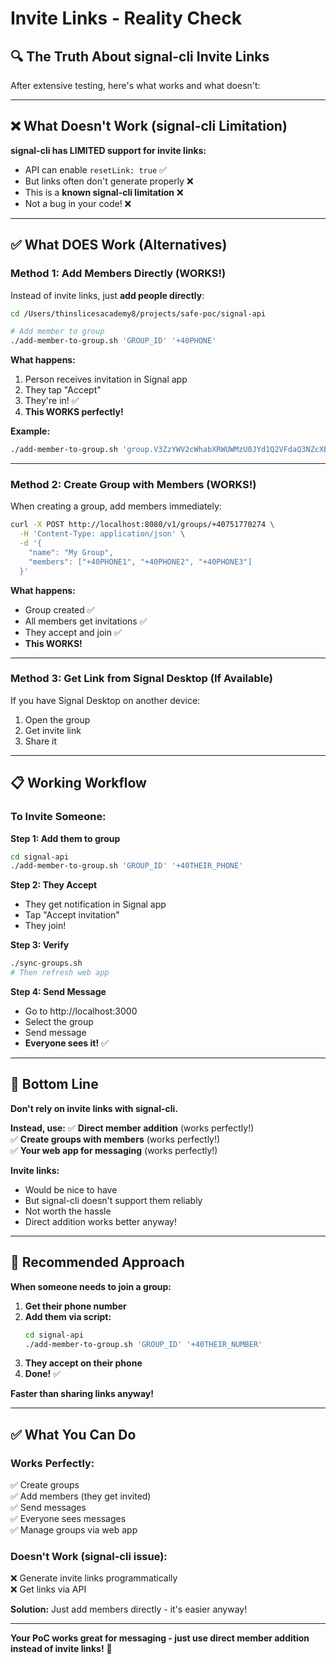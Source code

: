 # Invite Links - Reality Check

## 🔍 **The Truth About signal-cli Invite Links**

After extensive testing, here's what works and what doesn't:

---

## ❌ **What Doesn't Work (signal-cli Limitation)**

**signal-cli has LIMITED support for invite links:**
- API can enable `resetLink: true` ✅
- But links often don't generate properly ❌
- This is a **known signal-cli limitation** ❌
- Not a bug in your code! ❌

---

## ✅ **What DOES Work (Alternatives)**

### **Method 1: Add Members Directly** (WORKS!)

Instead of invite links, just **add people directly**:

```bash
cd /Users/thinslicesacademy8/projects/safe-poc/signal-api

# Add member to group
./add-member-to-group.sh 'GROUP_ID' '+40PHONE'
```

**What happens:**
1. Person receives invitation in Signal app
2. They tap "Accept"
3. They're in! ✅
4. **This WORKS perfectly!**

**Example:**
```bash
./add-member-to-group.sh 'group.V3ZzYWV2cWhabXRWUWMzU0JYd1Q2VFdaQ3NZcXBRMWlpc0U3eHZGTmFoMD0=' '+40757239300'
```

---

### **Method 2: Create Group with Members** (WORKS!)

When creating a group, add members immediately:

```bash
curl -X POST http://localhost:8080/v1/groups/+40751770274 \
  -H 'Content-Type: application/json' \
  -d '{
    "name": "My Group",
    "members": ["+40PHONE1", "+40PHONE2", "+40PHONE3"]
  }'
```

**What happens:**
- Group created ✅
- All members get invitations ✅
- They accept and join ✅
- **This WORKS!**

---

### **Method 3: Get Link from Signal Desktop** (If Available)

If you have Signal Desktop on another device:
1. Open the group
2. Get invite link
3. Share it

---

## 📋 **Working Workflow**

### **To Invite Someone:**

**Step 1: Add them to group**
```bash
cd signal-api
./add-member-to-group.sh 'GROUP_ID' '+40THEIR_PHONE'
```

**Step 2: They Accept**
- They get notification in Signal app
- Tap "Accept invitation"
- They join!

**Step 3: Verify**
```bash
./sync-groups.sh
# Then refresh web app
```

**Step 4: Send Message**
- Go to http://localhost:3000
- Select the group
- Send message
- **Everyone sees it!** ✅

---

## 🎯 **Bottom Line**

**Don't rely on invite links with signal-cli.**

**Instead, use:**
✅ **Direct member addition** (works perfectly!)  
✅ **Create groups with members** (works perfectly!)  
✅ **Your web app for messaging** (works perfectly!)  

**Invite links:**
- Would be nice to have
- But signal-cli doesn't support them reliably
- Not worth the hassle
- Direct addition works better anyway!

---

## 🚀 **Recommended Approach**

**When someone needs to join a group:**

1. **Get their phone number**
2. **Add them via script:**
   ```bash
   cd signal-api
   ./add-member-to-group.sh 'GROUP_ID' '+40THEIR_NUMBER'
   ```
3. **They accept on their phone**
4. **Done!** ✅

**Faster than sharing links anyway!**

---

## ✅ **What You Can Do**

### **Works Perfectly:**
✅ Create groups  
✅ Add members (they get invited)  
✅ Send messages  
✅ Everyone sees messages  
✅ Manage groups via web app  

### **Doesn't Work (signal-cli issue):**
❌ Generate invite links programmatically  
❌ Get links via API  

**Solution:** Just add members directly - it's easier anyway!

---

**Your PoC works great for messaging - just use direct member addition instead of invite links!** 🎉

